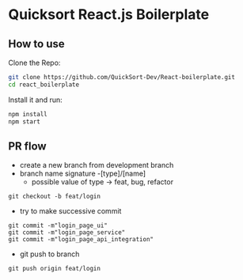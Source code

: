 # Quicksort React.js Boilerplate

## How to use

Clone the Repo:

```sh
git clone https://github.com/QuickSort-Dev/React-boilerplate.git
cd react_boilerplate
```

Install it and run:

```sh
npm install
npm start

```

## PR flow
- create a new branch from development branch
- branch name signature -[type]/[name]
  - possible value of type -> feat, bug, refactor
```
git checkout -b feat/login
```
- try to make successive commit
```
git commit -m"login_page_ui"
git commit -m"login_page_service"
git commit -m"login_page_api_integration"
```
- git push to branch
```
git push origin feat/login
```
